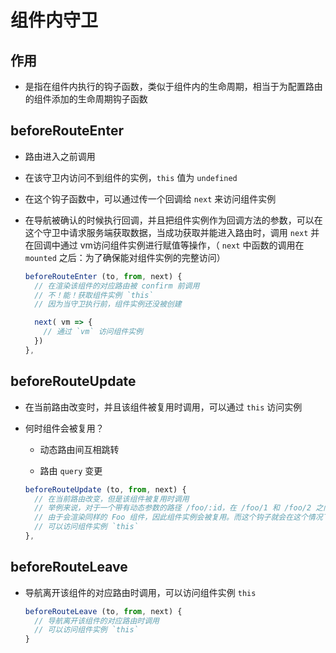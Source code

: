 # 组件内守卫

## 作用

  - 是指在组件内执行的钩子函数，类似于组件内的生命周期，相当于为配置路由的组件添加的生命周期钩子函数

## beforeRouteEnter

  - 路由进入之前调用

  - 在该守卫内访问不到组件的实例，`this` 值为 `undefined`

  - 在这个钩子函数中，可以通过传一个回调给 `next` 来访问组件实例

  - 在导航被确认的时候执行回调，并且把组件实例作为回调方法的参数，可以在这个守卫中请求服务端获取数据，当成功获取并能进入路由时，调用 `next` 并在回调中通过 vm访问组件实例进行赋值等操作，（ `next` 中函数的调用在 `mounted` 之后：为了确保能对组件实例的完整访问）

    ```js
    beforeRouteEnter (to, from, next) {
      // 在渲染该组件的对应路由被 confirm 前调用
      // 不！能！获取组件实例 `this`
      // 因为当守卫执行前，组件实例还没被创建

      next( vm => {
        // 通过 `vm` 访问组件实例
      })
    },
    ```

## beforeRouteUpdate

  - 在当前路由改变时，并且该组件被复用时调用，可以通过 `this` 访问实例

  - 何时组件会被复用？

      - 动态路由间互相跳转

      - 路由 `query` 变更

    ```js
    beforeRouteUpdate (to, from, next) {
      // 在当前路由改变，但是该组件被复用时调用
      // 举例来说，对于一个带有动态参数的路径 /foo/:id，在 /foo/1 和 /foo/2 之间跳转的时候，
      // 由于会渲染同样的 Foo 组件，因此组件实例会被复用。而这个钩子就会在这个情况下被调用
      // 可以访问组件实例 `this`
    },
    ```

## beforeRouteLeave

  - 导航离开该组件的对应路由时调用，可以访问组件实例 `this`

    ```js
    beforeRouteLeave (to, from, next) {
      // 导航离开该组件的对应路由时调用
      // 可以访问组件实例 `this`
    }
    ```
